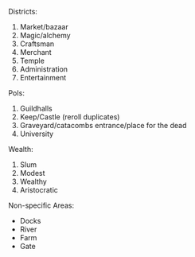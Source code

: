 Districts:

1. Market/bazaar
2. Magic/alchemy
3. Craftsman
4. Merchant
5. Temple
6. Administration
7. Entertainment

PoIs:

1. Guildhalls
2. Keep/Castle (reroll duplicates)
3. Graveyard/catacombs entrance/place for the dead
4. University

Wealth:

1. Slum
2. Modest
3. Wealthy
4. Aristocratic

Non-specific Areas:

- Docks
- River
- Farm
- Gate